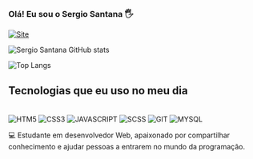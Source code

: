 
### Olá! Eu sou o Sergio Santana 🖐️

[![Site](https://img.shields.io/website?label=devsergiosantana.com.br&style=for-the-badge&url=https://devsergiosantana.com.br/)](https://devsergiosantana.com.br)

![Sergio Santana GitHub stats](https://github-readme-stats.vercel.app/api?username=devserginhosantana&show_icons=true&theme=dracula)

![Top Langs](https://github-readme-stats.vercel.app/api/top-langs/?username=devserginhosantana&layout=compact)


## Tecnologias que eu uso no meu dia 

<div style="display: inline-block"><br/>
  <img align="center" alt="HTM5" src="https://img.shields.io/badge/HTML5-E34F26?style=for-the-badge&logo=html5&logoColor=white" />
   <img align="center" alt="CSS3" src="https://img.shields.io/badge/CSS3-1572B6?style=for-the-badge&logo=css3&logoColor=white" />
   <img align="center" alt="JAVASCRIPT" src="https://img.shields.io/badge/JavaScript-323330?style=for-the-badge&logo=javascript&logoColor=F7DF1E" />
    <img align="center" alt="SCSS" src="https://img.shields.io/badge/Sass-CC6699?style=for-the-badge&logo=sass&logoColor=white" />
    <img align="center" alt="GIT" src="https://img.shields.io/badge/GIT-E44C30?style=for-the-badge&logo=git&logoColor=white" />
     <img align="center" alt="MYSQL" src="https://img.shields.io/badge/MySQL-005C84?style=for-the-badge&logo=mysql&logoColor=white" />
   
</div>
<br/>

💻 Estudante em desenvolvedor Web, apaixonado por compartilhar conhecimento e ajudar pessoas a entrarem no mundo da programação.






